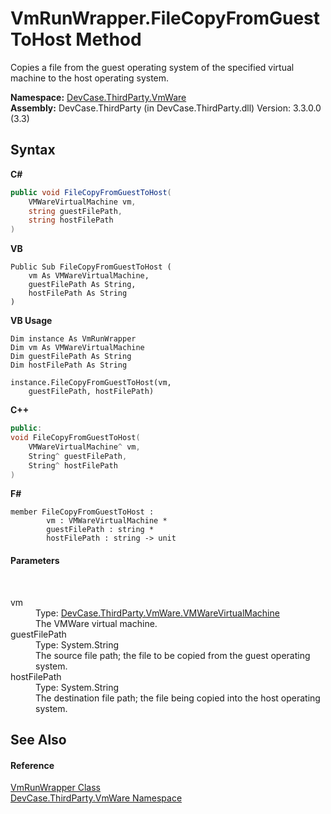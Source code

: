 # VmRunWrapper.FileCopyFromGuestToHost Method 
 

Copies a file from the guest operating system of the specified virtual machine to the host operating system.

**Namespace:**&nbsp;<a href="N_DevCase_ThirdParty_VmWare">DevCase.ThirdParty.VmWare</a><br />**Assembly:**&nbsp;DevCase.ThirdParty (in DevCase.ThirdParty.dll) Version: 3.3.0.0 (3.3)

## Syntax

**C#**<br />
``` C#
public void FileCopyFromGuestToHost(
	VMWareVirtualMachine vm,
	string guestFilePath,
	string hostFilePath
)
```

**VB**<br />
``` VB
Public Sub FileCopyFromGuestToHost ( 
	vm As VMWareVirtualMachine,
	guestFilePath As String,
	hostFilePath As String
)
```

**VB Usage**<br />
``` VB Usage
Dim instance As VmRunWrapper
Dim vm As VMWareVirtualMachine
Dim guestFilePath As String
Dim hostFilePath As String

instance.FileCopyFromGuestToHost(vm, 
	guestFilePath, hostFilePath)
```

**C++**<br />
``` C++
public:
void FileCopyFromGuestToHost(
	VMWareVirtualMachine^ vm, 
	String^ guestFilePath, 
	String^ hostFilePath
)
```

**F#**<br />
``` F#
member FileCopyFromGuestToHost : 
        vm : VMWareVirtualMachine * 
        guestFilePath : string * 
        hostFilePath : string -> unit 

```


#### Parameters
&nbsp;<dl><dt>vm</dt><dd>Type: <a href="T_DevCase_ThirdParty_VmWare_VMWareVirtualMachine">DevCase.ThirdParty.VmWare.VMWareVirtualMachine</a><br />The VMWare virtual machine.</dd><dt>guestFilePath</dt><dd>Type: System.String<br />The source file path; the file to be copied from the guest operating system.</dd><dt>hostFilePath</dt><dd>Type: System.String<br />The destination file path; the file being copied into the host operating system.</dd></dl>

## See Also


#### Reference
<a href="T_DevCase_ThirdParty_VmWare_VmRunWrapper">VmRunWrapper Class</a><br /><a href="N_DevCase_ThirdParty_VmWare">DevCase.ThirdParty.VmWare Namespace</a><br />
